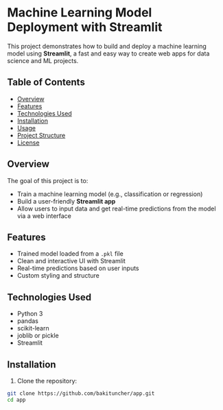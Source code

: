 # Machine Learning Model Deployment with Streamlit

This project demonstrates how to build and deploy a machine learning model using **Streamlit**, a fast and easy way to create web apps for data science and ML projects.

## Table of Contents

- [Overview](#overview)
- [Features](#features)
- [Technologies Used](#technologies-used)
- [Installation](#installation)
- [Usage](#usage)
- [Project Structure](#project-structure)
- [License](#license)

## Overview

The goal of this project is to:

- Train a machine learning model (e.g., classification or regression)
- Build a user-friendly **Streamlit app**
- Allow users to input data and get real-time predictions from the model via a web interface

## Features

- Trained model loaded from a `.pkl` file  
- Clean and interactive UI with Streamlit  
- Real-time predictions based on user inputs  
- Custom styling and structure

## Technologies Used

- Python 3  
- pandas  
- scikit-learn  
- joblib or pickle  
- Streamlit  

## Installation

1. Clone the repository:

```bash
git clone https://github.com/bakituncher/app.git
cd app

